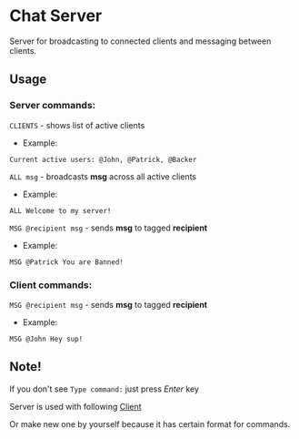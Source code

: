 # Chat Server

Server for broadcasting to connected clients and messaging between clients.

## Usage
### Server commands:

```CLIENTS``` - shows list of active clients
- Example:
```
Current active users: @John, @Patrick, @Backer
```

```ALL msg``` - broadcasts **msg** across all active clients
- Example:
```
ALL Welcome to my server!
```

```MSG @recipient msg``` - sends **msg** to tagged **recipient**
- Example:
```
MSG @Patrick You are Banned!
```

### Client commands:

```MSG @recipient msg``` - sends **msg** to tagged **recipient**
- Example:
```
MSG @John Hey sup!
```
## Note!
If you don't see ```Type command:``` just press *Enter* key

Server is used with following [Client](https://github.com/ArmanKoke/tcp_chat_client)

Or make new one by yourself because it has certain format for commands. 
